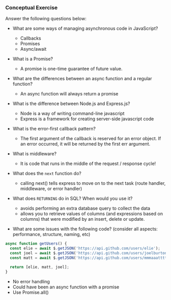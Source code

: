 ### Conceptual Exercise

Answer the following questions below:

- What are some ways of managing asynchronous code in JavaScript?
    - Callbacks
    - Promises
    - Async/await

- What is a Promise?
  - A promise is one-time guarantee of future value.


- What are the differences between an async function and a regular function?
  - An async function will always return a promise


- What is the difference between Node.js and Express.js?
  - Node is a way of writing command-line javascript
  - Express is a framework for creating server-side javascript code

- What is the error-first callback pattern?
  - The first argument of the callback is reserved for an error object. If an error occurred, it will be returned by the first err argument.

- What is middleware?
  - It is code that runs in the middle of the request / response cycle!

- What does the `next` function do?
  - calling next() tells express to move on to the next task (route handler, middleware, or error handler)

- What does `RETURNING` do in SQL? When would you use it?
  - avoids performing an extra database query to collect the data
  - allows you to retrieve values of columns (and expressions based on columns) that were modified by an insert, delete or update.

- What are some issues with the following code? (consider all aspects: performance, structure, naming, etc)

```js
async function getUsers() {
  const elie = await $.getJSON('https://api.github.com/users/elie');
  const joel = await $.getJSON('https://api.github.com/users/joelburton');
  const matt = await $.getJSON('https://api.github.com/users/mmmaaatttttt');

  return [elie, matt, joel];
}
```
  - No error handling
  - Could have been an async function with a promise 
  - Use Promise.all() 
